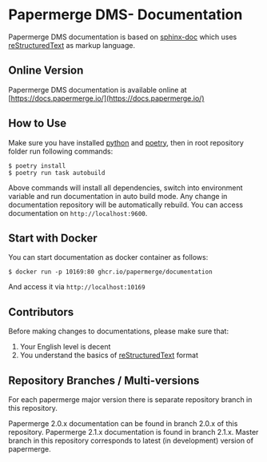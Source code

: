 # Papermerge DMS- Documentation

Papermerge DMS documentation is based on [sphinx-doc](https://www.sphinx-doc.org)
which uses [reStructuredText](https://www.sphinx-doc.org/en/master/usage/restructuredtext/basics.html) as
markup language.

## Online Version

Papermerge DMS documentation is available online at [https://docs.papermerge.io/](https://docs.papermerge.io/)

## How to Use

Make sure you have installed [python](https://www.python.org/)
and [poetry](https://python-poetry.org/docs/), then in root repository
folder run following commands:

    $ poetry install
    $ poetry run task autobuild

Above commands will install all dependencies, switch into environment variable
and run documentation in auto build mode. Any change in documentation
repository will be automatically rebuild. You can access
documentation on ``http://localhost:9600``.

## Start with Docker

You can start documentation as docker container as follows:

    $ docker run -p 10169:80 ghcr.io/papermerge/documentation

And access it via ``http://localhost:10169``

## Contributors

Before making changes to documentations, please make sure that:

1. Your English level is decent
2. You understand the basics of [reStructuredText](https://www.sphinx-doc.org/en/master/usage/restructuredtext/basics.html)
format

## Repository Branches / Multi-versions

For each papermerge major version there is separate repository branch in this
repository.

Papermerge 2.0.x documentation can be found in branch 2.0.x of this
repository.
Papermerge 2.1.x documentation is found in branch 2.1.x.
Master branch in this repository corresponds to latest (in development) version
of papermerge.
